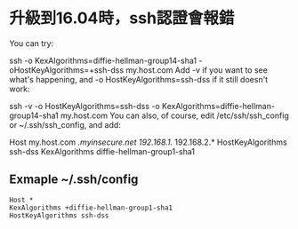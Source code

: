 # 升級到16.04時，ssh認證會報錯

You can try:

ssh -o KexAlgorithms=diffie-hellman-group14-sha1 -oHostKeyAlgorithms=+ssh-dss my.host.com
Add -v if you want to see what's happening, and -o HostKeyAlgorithms=ssh-dss if it still doesn't work:

ssh -v -o HostKeyAlgorithms=ssh-dss -o KexAlgorithms=diffie-hellman-group14-sha1 my.host.com
You can also, of course, edit /etc/ssh/ssh_config or ~/.ssh/ssh_config, and add:

Host my.host.com *.myinsecure.net 192.168.1.* 192.168.2.*
    HostKeyAlgorithms ssh-dss
    KexAlgorithms diffie-hellman-group1-sha1 
## Exmaple ~/.ssh/config
    Host *
    KexAlgorithms +diffie-hellman-group1-sha1
    HostKeyAlgorithms ssh-dss

